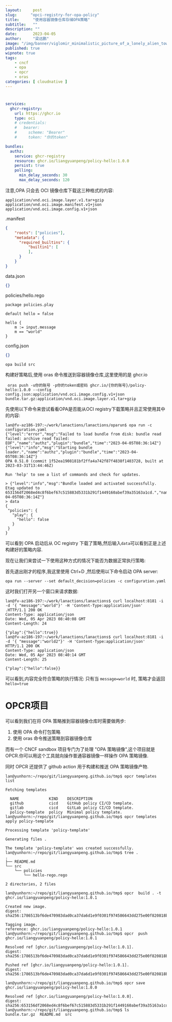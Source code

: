 ```yaml
---
layout:     post 
slug:      "opci-registry-for-opa-policy"
title:      "使用容器镜像仓库存储OPA策略"
subtitle:   ""
description: ""
date:       2023-04-05
author:     "梁远鹏"
image: "/img/banner/viglomir_minimalistic_picture_of_a_lonely_alien_tower_in_a_alie_4b60a721-9932-41e8-9eb9-35fa1be0ab91.png"
published: true
wipnote: true
tags:
    - cncf
    - opa
    - opcr
    - oras
categories: [ cloudnative ]
---    
```


# 


```yaml
services:
  ghcr-registry:
    url: https://ghcr.io
    type: oci
    # credentials:
    #   bearer:
    #     scheme: "Bearer"
    #     token: "你的token"

bundles:
  authz:
    service: ghcr-registry
    resource: ghcr.io/liangyuanpeng/policy-hello:1.0.0
    persist: true
    polling:
      min_delay_seconds: 30
      max_delay_seconds: 120
```

注意,OPA 只会去 OCI 镜像仓库下载这三种格式的内容:

```
application/vnd.oci.image.layer.v1.tar+gzip
application/vnd.oci.image.manifest.v1+json
application/vnd.oci.image.config.v1+json
```


.manifest
```json
{
    "roots": ["policies"],
    "metadata": {
      "required_builtins": {
          "builtin1": [
          ],
      }
    }
}
```

data.json
```json
{}
```

policies/hello.rego

```rego
package policies.play

default hello = false

hello {
    m := input.message
    m == "world"
}
```


config.json
```json
{}
```

```shell
opa build src
```

构建好策略后,使用 oras 命令推送到容器镜像仓库,这里使用的是 ghcr.io

```shell
 oras push -u你的账号 -p你的token或密码 ghcr.io/{你的账号}/policy-hello:1.0.0 --config config.json:application/vnd.oci.image.config.v1+json bundle.tar.gz:application/vnd.oci.image.layer.v1.tar+gzip
 ```



 先使用以下命令来尝试看看OPA是否能从OCI registry下载策略并且正常使用其中的内容:
 ```shell
lan@fv-az186-197:~/work/lanactions/lanactions/oparun$ opa run -c configuration.yaml 
{"level":"error","msg":"Failed to load bundle from disk: bundle read failed: archive read failed: EOF","name":"authz","plugin":"bundle","time":"2023-04-05T08:36:14Z"}
{"level":"info","msg":"Starting bundle loader.","name":"authz","plugin":"bundle","time":"2023-04-05T08:36:14Z"}
OPA 0.51.0 (commit 1f52ea1908181bf2ffa4a742f87f4838f1403728, built at 2023-03-31T13:44:46Z)

Run 'help' to see a list of commands and check for updates.

> {"level":"info","msg":"Bundle loaded and activated successfully. Etag updated to 653156df2068ed4c8f6bef67c515883d5331b291f1449160abef39a35163a1cd.","name":"authz","plugin":"bundle","time":"2023-04-05T08:36:14Z"}
> data
{
  "policies": {
    "play": {
      "hello": false
    }
  }
}
 ```

可以看到 OPA 启动后从 OC registry 下载了策略,然后输入`data`可以看到正是上述构建好的策略内容.

现在让我们来尝试一下使用这种方式的情况下能否为数据正常执行策略:

首先退出刚才的程序,我这里使用 Ctrl+D ,然后使用以下命令启动 OPA server:
```
opa run --server --set default_decision=policies -c configuration.yaml
```
 
 这时我们打开另一个窗口来请求数据:

 ```shell
 lan@fv-az186-197:~/work/lanactions/lanactions$ curl localhost:8181 -i -d '{ "message":"world"}' -H 'Content-Type:application/json'
.HTTP/1.1 200 OK
Content-Type: application/json
Date: Wed, 05 Apr 2023 08:40:08 GMT
Content-Length: 24

{"play":{"hello":true}}
lan@fv-az186-197:~/work/lanactions/lanactions$ curl localhost:8181 -i -d '{ "message":"world2"}' -H 'Content-Type:application/json'
HTTP/1.1 200 OK
Content-Type: application/json
Date: Wed, 05 Apr 2023 08:40:14 GMT
Content-Length: 25

{"play":{"hello":false}}
 ```

 可以看到,内容完全符合策略的执行情况: 只有当 `message=world` 时, 策略才会返回 `hello=true`



 # OPCR项目

 可以看到我们在将 OPA 策略推到容器镜像仓库时需要做两步:

 1. 使用 OPA 命令打包策略
 2. 使用 oras 命令推送策略到容器镜像仓库

 而有一个 CNCF sandbox 项目专门为了处理 "OPA 策略镜像",这个项目就是 OPCR.你可以用这个工具就向操作普通容器镜像一样操作 OPA 策略镜像.

 同时 OPCR 还提供了 github action 用于构建和推送 OPA 策略镜像产物.
 

```shell
lan@yunhorn:~/repo/git/liangyuanpeng.github.io/tmp$ opcr templates list

Fetching templates 

  NAME             KIND    DESCRIPTION                    
  github           cicd    GitHub policy CI/CD template.  
  gitlab           cicd    GitLab policy CI/CD template.  
  policy-template  policy  Minimal policy template.       
lan@yunhorn:~/repo/git/liangyuanpeng.github.io/tmp$ opcr templates apply policy-template

Processing template 'policy-template' 

Generating files .

The template 'policy-template' was created successfully.
lan@yunhorn:~/repo/git/liangyuanpeng.github.io/tmp$ tree .
.
├── README.md
└── src
    └── policies
        └── hello-rego.rego

2 directories, 2 files

```


```shell
lan@yunhorn:~/repo/git/liangyuanpeng.github.io/tmp$ opcr  build . -t ghcr.io/liangyuanpeng/policy-hello:1.0.1

Created new image.
digest: sha256:1786513bf6de470983dad0ca37da6d1e9f0301f974586643dd275e00f820818b

Tagging image.
reference: ghcr.io/liangyuanpeng/policy-hello:1.0.1
lan@yunhorn:~/repo/git/liangyuanpeng.github.io/tmp$ opcr  push ghcr.io/liangyuanpeng/policy-hello:1.0.1

Resolved ref [ghcr.io/liangyuanpeng/policy-hello:1.0.1].
digest: sha256:1786513bf6de470983dad0ca37da6d1e9f0301f974586643dd275e00f820818b

Pushed ref [ghcr.io/liangyuanpeng/policy-hello:1.0.1].
digest: sha256:1786513bf6de470983dad0ca37da6d1e9f0301f974586643dd275e00f820818b
```


```shell
lan@yunhorn:~/repo/git/liangyuanpeng.github.io/tmp$ opcr save ghcr.io/liangyuanpeng/policy-hello:1.0.0

Resolved ref [ghcr.io/liangyuanpeng/policy-hello:1.0.0].
digest: sha256:653156df2068ed4c8f6bef67c515883d5331b291f1449160abef39a35163a1cd
lan@yunhorn:~/repo/git/liangyuanpeng.github.io/tmp$ ls
bundle.tar.gz  README.md  src
```